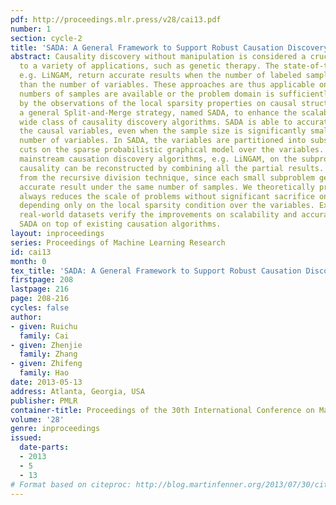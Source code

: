 ```yaml
---
pdf: http://proceedings.mlr.press/v28/cai13.pdf
number: 1
section: cycle-2
title: 'SADA: A General Framework to Support Robust Causation Discovery'
abstract: Causality discovery without manipulation is considered a crucial problem
  to a variety of applications, such as genetic therapy. The state-of-the-art solutions,
  e.g. LiNGAM, return accurate results when the number of labeled samples is larger
  than the number of variables. These approaches are thus applicable only when large
  numbers of samples are available or the problem domain is sufficiently small. Motivated
  by the observations of the local sparsity properties on causal structures, we propose
  a general Split-and-Merge strategy, named SADA, to enhance the scalability of a
  wide class of causality discovery algorithms. SADA is able to accurately identify
  the causal variables, even when the sample size is significantly smaller than the
  number of variables. In SADA, the variables are partitioned into subsets, by finding
  cuts on the sparse probabilistic graphical model over the variables. By running
  mainstream causation discovery algorithms, e.g. LiNGAM, on the subproblems, complete
  causality can be reconstructed by combining all the partial results. SADA benefits
  from the recursive division technique, since each small subproblem generates more
  accurate result under the same number of samples. We theoretically prove that SADA
  always reduces the scale of problems without significant sacrifice on result accuracy,
  depending only on the local sparsity condition over the variables. Experiments on
  real-world datasets verify the improvements on scalability and accuracy by applying
  SADA on top of existing causation algorithms.
layout: inproceedings
series: Proceedings of Machine Learning Research
id: cai13
month: 0
tex_title: 'SADA: A General Framework to Support Robust Causation Discovery'
firstpage: 208
lastpage: 216
page: 208-216
cycles: false
author:
- given: Ruichu
  family: Cai
- given: Zhenjie
  family: Zhang
- given: Zhifeng
  family: Hao
date: 2013-05-13
address: Atlanta, Georgia, USA
publisher: PMLR
container-title: Proceedings of the 30th International Conference on Machine Learning
volume: '28'
genre: inproceedings
issued:
  date-parts:
  - 2013
  - 5
  - 13
# Format based on citeproc: http://blog.martinfenner.org/2013/07/30/citeproc-yaml-for-bibliographies/
---
```

